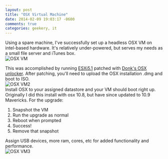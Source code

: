 ```yaml
---
layout: post
title: "OSX Virtual Machine"
date: 2014-02-09 19:03:17 -0600
comments: true
categories: geekery, it
---
```

Using a spare machine, I've successfully set up a headless OSX VM on intel-based hardware. It's relatively under-powered, but serves my needs as a small file server and iTunes box.
<br>
![OSX VM](/images/osxvm/osxvm4.png)
<br>
<!--more-->
[esxi]: http://vmwarelearning.com/esxi/
[donk]: http://www.insanelymac.com/forum/topic/267296-esxi-5-mac-os-x-unlocker/
This was accomplished by running [ESXi5.1][esxi] patched with [Donk's OSX unlocker][donk]. After patching, you'll need to upload the OSX installation .dmg and boot to ISO.
<br>
![OSX VM2](/images/osxvm/osxvm2.png)
<br>
Install OSX to your assigned datastore and your VM should boot right up. Originally I did this install with osx 10.8, but have since updated to 10.9 Mavericks. For the upgrade:

1. Snapshot the VM
2. Run the upgrade as normal
3. Reboot when prompted
4. Success!
5. Remove that snapshot

Assign USB devices, more ram, cores, etc for added functionality and performance.
<br>
![OSX VM3](/images/osxvm/osxvm3.png)
<br>
